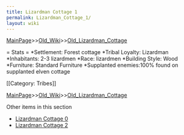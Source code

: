 ```yaml
---
title: Lizardman Cottage 1
permalink: Lizardman_Cottage_1/
layout: wiki
---
```


[MainPage](/keeperrl_wiki/ "wikilink")>>[Old_Wiki](/keeperrl_wiki/Old_Wiki "wikilink")>>[Old_Lizardman_Cottage](/keeperrl_wiki/Old_Lizardman_Cottage "wikilink")

= Stats =
*Settlement: Forest cottage
*Tribal Loyalty: Lizardman
*Inhabitants: 2-3 lizardmen
*Race:  lizardmen 
*Building Style: Wood
*Furniture: Standard Furniture
*Supplanted enemies:100% found on supplanted elven cottage

[[Category: Tribes]]

[MainPage](/keeperrl_wiki/ "wikilink")>>[Old_Wiki](/keeperrl_wiki/Old_Wiki "wikilink")>>[Old_Lizardman_Cottage](/keeperrl_wiki/Old_Lizardman_Cottage "wikilink")

Other items in this section
-    [Lizardman Cottage 0](/keeperrl_wiki/Lizardman_Cottage_0 "wikilink")
-    [Lizardman Cottage 2](/keeperrl_wiki/Lizardman_Cottage_2 "wikilink")
